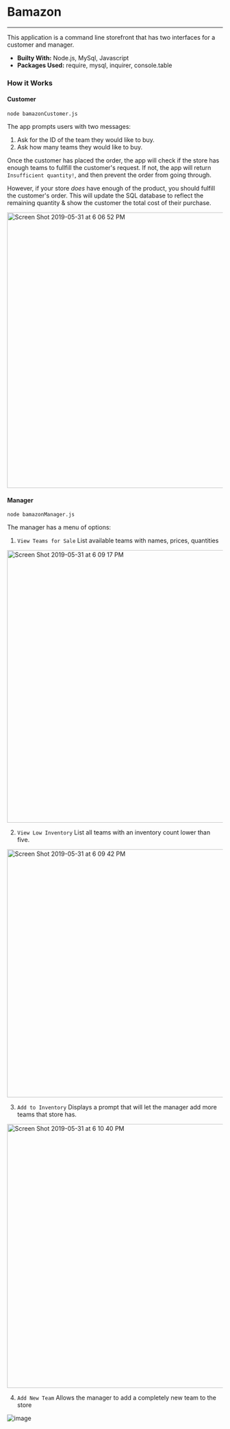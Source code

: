# Bamazon
---
This application is a command line storefront that has two interfaces for a customer and manager.

- **Builty With:** Node.js, MySql, Javascript
 - **Packages Used:** require, mysql, inquirer, console.table
 
 ### How it Works ###
 
 #### Customer ####
 
 ```node bamazonCustomer.js```
 
 
  The app prompts users with two messages:
  1. Ask for the ID of the team they would like to buy.
  2. Ask how many teams they would like to buy.

Once the customer has placed the order, the app will check if the store has enough teams to fullfill the customer's request.
If not, the app will return `Insufficient quantity!`, and then prevent the order from going through.

However, if your store _does_ have enough of the product, you should fulfill the customer's order.
This will update the SQL database to reflect the remaining quantity & show the customer the total cost of their purchase.

 <img width="643" alt="Screen Shot 2019-05-31 at 6 06 52 PM" src="https://user-images.githubusercontent.com/46228172/58744224-a4b38c80-83f4-11e9-8c37-8463efa7feec.png">


 #### Manager ####
 
```node bamazonManager.js```

The manager has a menu of options:
1. ```View Teams for Sale``` List available teams with names, prices, quantities

<img width="636" alt="Screen Shot 2019-05-31 at 6 09 17 PM" src="https://user-images.githubusercontent.com/46228172/58744233-bdbc3d80-83f4-11e9-98b3-a38564b43839.png">

2. ```View Low Inventory``` List all teams with an inventory count lower than five.

<img width="579" alt="Screen Shot 2019-05-31 at 6 09 42 PM" src="https://user-images.githubusercontent.com/46228172/58744239-c90f6900-83f4-11e9-98d0-402bcbb57a52.png">

3. ```Add to Inventory``` Displays a prompt that will let the manager add more teams that store has.

<img width="616" alt="Screen Shot 2019-05-31 at 6 10 40 PM" src="https://user-images.githubusercontent.com/46228172/58744247-d3316780-83f4-11e9-80d1-3bc21520094d.png">

4. ```Add New Team``` Allows the manager to add a completely new team to the store

![image](https://user-images.githubusercontent.com/46228172/59078260-21ca8000-8893-11e9-8936-cb8101fdddba.png)
